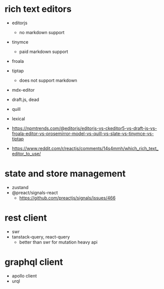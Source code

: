 # rich text editors

- editorjs
  - no markdown support
- tinymce
  - paid markdown support
- froala
- tiptap
  - does not support markdown
- mdx-editor
- draft.js, dead
- quill
- lexical

- https://npmtrends.com/@editorjs/editorjs-vs-ckeditor5-vs-draft-js-vs-froala-editor-vs-prosemirror-model-vs-quill-vs-slate-vs-tinymce-vs-tiptap
- https://www.reddit.com/r/reactjs/comments/14s4mmh/which_rich_text_editor_to_use/

# state and store management

- zustand
- @preact/signals-react
  - https://github.com/preactjs/signals/issues/466

# rest client

- swr
- tanstack-query, react-query
  - better than swr for mutation heavy api

# graphql client

- apollo client
- urql
